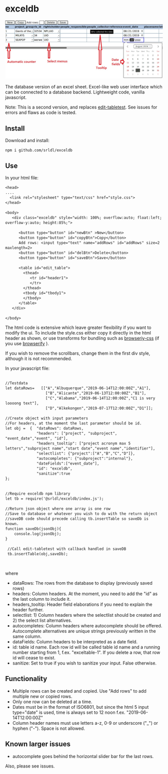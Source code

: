 # exceldb  

![alt text](https://github.com/srldl/exceldb/blob/master/img/exceldb.jpg)

The database version of an excel sheet. Excel-like web user interface which can be connected to a database backend. Lightweight code, vanilla javascript. 

Note: This is a second version, and replaces [edit-tabletest]( https://github.com/srldl/edit-tabletest). 
See issues for errors and flaws as code is tested.
  


## Install

Download and install:

```
npm i github.com/srldl/exceldb
```

## Use


In your html file:
  
  ```
  <head>
  ....
	<link rel="stylesheet" type="text/css" href="style.css">
  </head>
  
  <body>
     <div class="exceldb" style="width: 100%; overflow:auto; float:left; overflow-y:auto; height:85%;">
      
        <button type="button" id="newBtn" >New</button>
        <button type="button" id="copyBtn">Copy</button>
        Add rows: <input type="text" name="addRows" id="addRows" size=2 maxlength=2>
        <button type="button" id="delBtn">Delete</button>
        <button type="button" id="saveBtn">Save</button>

        <table id="edit_table">
          <thead>
             <tr id="header1">
             </tr>
          </thead>
          <tbody id="tbody1">
          </tbody>
        </table>
     </div>

  </body>
  
  ```
The html code is extensive which leave greater flexibility if you want to modify the ui. To include the style.css either copy it directly in the html header as shown, or use transforms for bundling such as [browseriy-css](https://www.npmjs.com/package/browserify-css) (if you use [browserify](http://browserify.org/) ).

If you wish to remove the scrollbars, change them in the first div style, although it is not recommended.

In your javascript file:

```

//Testdata
let dataRows=   [["A","Albuquerque","2019-06-14T12:00:00Z","A1"],
                  ["B","Alicante","2019-06-13T12:00:00Z","B1"],
                  ["C","Alabama","2019-06-14T12:00:00Z","C1 is very loooong text"],
                  ["D","Alkekongen","2019-07-17T12:00:00Z","D1"]];

//Create object with input parameters
//For headers, at the moment the last parameter should be id.
let obj =  {  "dataRows": dataRows,
              "headers": ["project", "subproject", "event_date","event", "id"],
              "headers_tooltip": ["project acronym max 5 letters","subproject name","start date","event name","identifier"],
              "selectlist": {"project":["A","B","C","D"]},
              "autocompletes": {"subproject":"internal"},
              "dateFields":["event_date"],
              "id": "exceldb",
              "sanitize":true
};


//Require exceldb npm library
let tb = require('@srldl/exceldb/index.js');
 
//Return json object where one array is one row
//Save to database or whatever you wish to do with the return object
//saveDB code should precede calling tb.insertTable so saveDb is known.
function saveDb(jsonObj){
    console.log(jsonObj);
}
  
 //Call edit-tabletest with callback handled in saveDB
 tb.insertTable(obj,saveDb);

  
```
  where
- dataRows: The rows from the database to display (previously saved rows)
- headers: Column headers. At the moment, you need to add the "id" as the last column to include it.
- headers_tooltip: Header field elaborations if you need to explain the header further.
- selectlist: 1) Column headers where the selectlist should be created and 2) the select list alternatives.
- autocompletes: Column headers where autocomplete should be offered. Autocomplete alternatives are unique strings previously written in the same column.
- dataFields: Column headers to be interpreted as a date field.
- id: table id name. Each row id will be called table id name and a running number starting from 1, f.ex. "exceltable-1". If you delete a row, that row id will cease to exist.
- sanitize: Set to true if you wish to sanitize your input. False otherwise.

## Functionality
- Multiple rows can be created and copied. Use "Add rows" to add multiple new or copied rows.
- Only one row can be deleted at a time.
- Dates must be in the format of ISO6801, but since the html 5 input type="date" is used, time is always set to 12 noon f.ex.   "2019-06-14T12:00:00Z"
- Column header names must use letters a-z, 0-9 or underscore ("_") or hyphen ("-"). Space is not allowed.
  
  
 ## Known larger issues
 - autocomplete goes behind the horizontal slider bar for the last rows.
 
 Also, please see issues.
 
  
 








